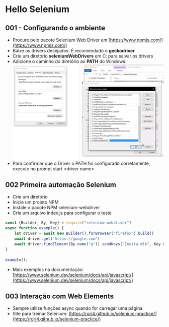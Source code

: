 # Hello Selenium

## 001 - Configurando o ambiente

- Procure pelo pacote Selenium Web Driver em [https://www.npmjs.com/](https://www.npmjs.com/)
- Baixe os drivers desejados. É recomendado o **geckodriver**
- Crie um diretório **seleniumWebDrivers** em C: para salvar os drivers
- Adicione o caminho do diretório ao **PATH** do Windows:![Path do Windows](/src/001.png?raw=true)
- Para confirmar que o Driver o PATH foi configurado corretamente, execute no prompt start \<driver name\>

## 002 Primeira automação Selenium

- Crie um diretório
- Inicie um projeto NPM
- Instale o pacote NPM selenium-webdriver
- Crie um arquivo index.js para configurar o teste
  
```javascript
const {Builder, By, Key} = require("selenium-webdriver")
async function example() {
    let driver = await new Builder().forBrowser("firefox").build()
    await driver.get("https://google.com")
    await driver.findElement(By.name("q")).sendKeys("Eeeita mlk", Key.RETURN);
}

example();
```

- Mais exemplos na documentação: [https://www.selenium.dev/selenium/docs/api/javascript/](https://www.selenium.dev/selenium/docs/api/javascript/)

## 003 Interação com Web Elements

- Sempre utilize funções async quando for carregar uma página
- Site para treinar Selenium: [https://rori4.github.io/selenium-practice/](https://rori4.github.io/selenium-practice/)
